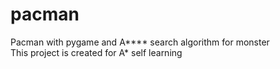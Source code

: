 # pacman
Pacman with pygame and A**** search algorithm for monster  
This project is created for A* self learning
